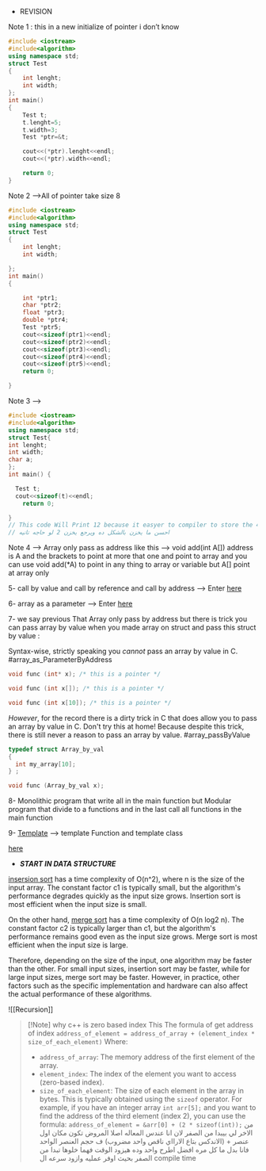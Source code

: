 - REVISION

Note 1 : this in a new initialize of pointer i don’t know

```cpp
#include <iostream>
#include<algorithm>
using namespace std;
struct Test
{
    int lenght;
    int width;
};
int main()
{
    Test t;
    t.lenght=5;
    t.width=3;
    Test *ptr=&t;

    cout<<(*ptr).lenght<<endl;
    cout<<(*ptr).width<<endl;

    return 0;
}

```

Note 2 —>All of pointer take size 8

```cpp
#include <iostream>
#include<algorithm>
using namespace std;
struct Test
{
    int lenght;
    int width;

};
int main()
{

    int *ptr1;
    char *ptr2;
    float *ptr3;
    double *ptr4;
    Test *ptr5;
    cout<<sizeof(ptr1)<<endl;
    cout<<sizeof(ptr2)<<endl;
    cout<<sizeof(ptr3)<<endl;
    cout<<sizeof(ptr4)<<endl;
    cout<<sizeof(ptr5)<<endl;
    return 0;

}
```

Note 3 —>

```cpp
#include <iostream>
#include<algorithm>
using namespace std;
struct Test{
int lenght;
int width;
char a;
};
int main() {

  Test t;
  cout<<sizeof(t)<<endl;
    return 0;

}
// This code Will Print 12 because it easyer to compiler to store the 4 4 4 
// احسن ما يخزن بالشكل ده ويرجع يخزن 2 لو حاجه تانيه
```

Note 4 —> Array only pass as address like this —> void add(int A[]) address is A and the brackets to point at more that one and point to array and you can use void add(*A) to point in any thing to array or variable but A[] point at array only

5- call by value and call by reference and call by address —> Enter [here](https://pencilprogrammer.com/cpp-tutorials/call-by-value-reference-address/)

6- array as a parameter —> Enter [here](https://www.tutorialspoint.com/cplusplus/cpp_passing_arrays_to_functions.htm)

7- we say previous That Array only pass by address but there is trick you can pass array by value when you made array on struct and pass this struct by value :

Syntax-wise, strictly speaking you _cannot_ pass an array by value in C.
#array_as_ParameterByAddress

```cpp
void func (int* x); /* this is a pointer */

void func (int x[]); /* this is a pointer */

void func (int x[10]); /* this is a pointer */

```

_However_, for the record there is a dirty trick in C that does allow you to pass an array by value in C. Don't try this at home! Because despite this trick, there is still never a reason to pass an array by value.
#array_passByValue

```cpp
typedef struct Array_by_val
{
  int my_array[10];
} ;

void func (Array_by_val x);
```

8- Monolithic program that write all in the main function but Modular program that divide to a functions and in the last call all functions in the main function

9- [Template](https://www.geeksforgeeks.org/templates-cpp/) —> template Function and template class

[here](https://www.geeksforgeeks.org/templates-cpp/)

- _**START IN DATA STRUCTURE**_

[insersion sort](https://www.geeksforgeeks.org/insertion-sort/) has a time complexity of O(n^2), where n is the size of the input array. The constant factor c1 is typically small, but the algorithm's performance degrades quickly as the input size grows. Insertion sort is most efficient when the input size is small.

On the other hand, [merge sort](https://www.geeksforgeeks.org/merge-sort/) has a time complexity of O(n log2 n). The constant factor c2 is typically larger than c1, but the algorithm's performance remains good even as the input size grows. Merge sort is most efficient when the input size is large.

Therefore, depending on the size of the input, one algorithm may be faster than the other. For small input sizes, insertion sort may be faster, while for large input sizes, merge sort may be faster. However, in practice, other factors such as the specific implementation and hardware can also affect the actual performance of these algorithms.

![[Recursion]]

>[!Note] why c++ is zero based index
> This The formula of get address of index
>`address_of_element = address_of_array + (element_index * size_of_each_element)`
>Where:
>- `address_of_array`: The memory address of the first element of the array.
>- `element_index`: The index of the element you want to access (zero-based index).
>- `size_of_each_element`: The size of each element in the array in bytes. This is typically obtained using the `sizeof` operator.
>For example, if you have an integer array `int arr[5];` and you want to find the address of the third element (index 2), you can use the formula:
>`address_of_element = &arr[0] + (2 * sizeof(int));`
>من الاخر لي بيبدا من الصفر لان انا عندس المعاله اصلا المروض تكون 
>مكان اول عنصر + (الاندكس بتاع الارااي ناقص واحد مضروب) ف حجم العنصر الواحد
>فانا بدل ما كل مره افضل اطرح واحد وده هيزود الوقت فهما خلوها تبدا من الصفر بحيث اوفر عمليه وازود سرعه ال compile time


